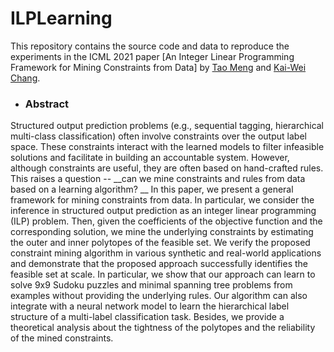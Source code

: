 # ILPLearning
This repository contains the source code and data to reproduce the experiments in the ICML 2021 paper
[An Integer Linear Programming Framework for Mining Constraints from Data] by [Tao Meng](https://mtsomethree.github.io/) and [Kai-Wei Chang](http://web.cs.ucla.edu/~kwchang/).

- ### Abstract
Structured output prediction problems (e.g., sequential tagging, hierarchical multi-class classification) often involve constraints over the output label space. These constraints interact with the learned models to filter infeasible solutions and facilitate in building an accountable system. However, although constraints are useful, they are often based on hand-crafted rules. This raises a question -- __can we mine constraints and rules from data based on a learning algorithm? __ In this paper, we present a general framework for mining constraints from data. In particular, we consider the inference in structured output prediction as an integer linear programming (ILP) problem. Then, given the coefficients of the objective function and the corresponding solution, we mine the underlying constraints by estimating the outer and inner polytopes of the feasible set. We verify the proposed constraint mining algorithm in various synthetic and real-world applications and demonstrate that the proposed approach successfully identifies the feasible set at scale. In particular, we show that our approach can learn to solve 9x9 Sudoku puzzles and minimal spanning tree problems from examples without providing the underlying rules. Our algorithm can also integrate with a neural network model to learn the hierarchical label structure of a multi-label classification task. Besides, we provide a theoretical analysis about the tightness of the polytopes and the reliability of the mined constraints.
